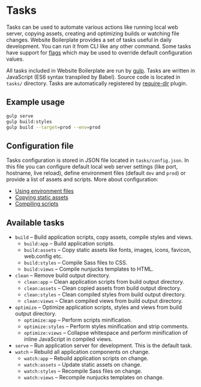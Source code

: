 # Tasks
Tasks can be used to automate various actions like running local web server,
copying assets, creating and optimizing builds or watching file changes.
Website Boilerplate provides a set of tasks useful in daily development.
You can run it from CLI like any other command. Some tasks have support for
[flags]([flags.md) which may be used to override default configuration values. 

All tasks included in Website Boilerplate are run by [gulp](https://gulpjs.com).
Tasks are written in JavaScript (ES6 syntax transpiled by Babel). Source code
is located in `tasks/` directory. Tasks are automatically registered by
[require-dir](https://www.npmjs.com/package/require-dir) plugin. 

## Example usage
```sh
gulp serve
gulp build:styles
gulp build --target=prod --env=prod
```

## Configuration file
Tasks configuration is stored in JSON file located in `tasks/config.json`.
In this file you can configure default local web server settings (like port,
hostname, live reload), define environment files (default `dev` and `prod`)
or provide a list of assets and scripts. More about configuration:
* [Using environment files](environment-files.md)
* [Copying static assets](copying-static-assets.md)
* [Compiling scripts](compiling-scripts.md)

## Available tasks
* `build` – Build application scripts, copy assets, compile styles and views.
  * `build:app` – Build application scripts.
  * `build:assets` – Copy static assets like fonts, images, icons, favicon, web.config etc.
  * `build:styles` – Compile Sass files to CSS.
  * `build:views` – Compile nunjucks templates to HTML.
* `clean` – Remove build output directory.
  * `clean:app` – Clean application scripts from build output directory.
  * `clean:assets` – Clean copied assets from build output directory.
  * `clean:styles` – Clean compiled styles from build output directory.
  * `clean:views` – Clean compiled views from build output directory.
* `optimize` – Optimize application scripts, styles and views from build output directory.
  * `optimize:app` – Perform scripts minification.
  * `optimize:styles` – Perform styles minification and strip comments.
  * `optimize:views` – Collapse whitespace and perform minification of inline JavaScript in compiled views.
* `serve` – Run application server for development. This is the default task.
* `watch` – Rebuild all application components on change.
  * `watch:app` – Rebuild application scripts on change.
  * `watch:assets` – Update static assets on change.
  * `watch:styles` – Recompile Sass files on change.
  * `watch:views` – Recompile nunjucks templates on change.
